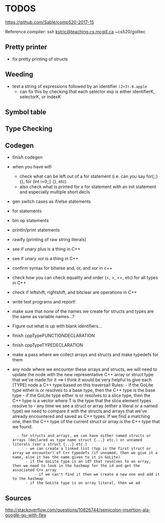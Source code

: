 # TODOS

https://github.com/Sable/comp520-2017-15

Reference compiler:
ssh kstric@teaching.cs.mcgill.ca
~cs520/golitec

## Pretty printer
- fix pretty printing of structs

## Weeding
- test a string of expressions followed by an identifier `(2+3).6.apple`
    - can fix this by checking that each selector exp is either identifierK, selectorK, or indexK

## Symbol table


## Type Checking


## Codegen
- finish codegen
- when you have wifi
    - check what can be left out of a for statement (i.e. can you say for(;;) {}, for (int i=0;;) {}, etc)
    - also check what is printed for a for statement with an init statement and especially multiple short decls

- gen switch cases as if/else statements
- for statements
- bin op statements
- println/print statements
- rawify (printing of raw string literals)
- see if unary plus is a thing in C++
- see if unary xor is a thing in C++
- confirm syntax for bitwise and, or, and xor in c++
- check how you can check equality and order (<, >, <=, etc) for all types in C++
- check if leftshift, rightshift, and bitclear are operations in C++
- write test programs and report!
- make sure that none of the names we create for structs and types are the same as variable names...?

- Figure out what is up with blank identifiers...

- finish cppTypeFUNCTIONDECLARATION
- finish cppTypeTYPEDECLARATION
- make a pass where we collect arrays and structs and make typedefs for them
- any node where we encounter these arrays and structs, we will need to update the node
with the new representative C++ array or struct type that we've made for it
    ==> I think it would be very helpful to give each (TYPE) node a C++ type based on this traversal!
    Rules:
        - if the GoLite type either is or resolves to a base type, then the C++ type is the base type
        - if the GoLite type either is or resolves to a slice type, then the C++ type is a vector<T> where T
        is the type that the slice element types resolve to
        - any time we see a struct or array (either a literal or a named type) we need to compare it with the structs and arrays that we've already encountered and saved as C++ types. If we find a matching one, then the C++ type of the current struct or array is the C++ type that we found.


        - for structs and arrays, we can have either named structs or arrays (declared as type name struct {...} etc.) or unnamed literals (var x struct {...} etc.)
            - we can create a linked list (top is the first struct or array we encounter) of C++ typedefs (if unnamed, then we give it a name, else it has the name given to it in GoLite)
            - if the GoLite type is an idT that resolves to an array, then we need to look in the hashmap for the id and get the associated C++ array
                - if we can't find it then we create a new one and add it to the hashmap
            - if the GoLite type is an array literal, then we ad

## Sources
http://stackoverflow.com/questions/10826744/semicolon-insertion-ala-google-go-with-flex
